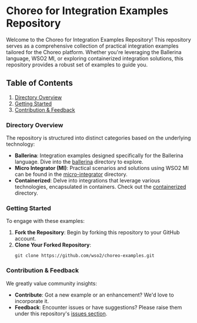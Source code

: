 # Choreo for Integration Examples Repository

Welcome to the Choreo for Integration Examples Repository! This repository serves as a comprehensive collection of practical integration examples tailored for the Choreo platform. Whether you're leveraging the Ballerina language, WSO2 MI, or exploring containerized integration solutions, this repository provides a robust set of examples to guide you.

## Table of Contents

1. [Directory Overview](#directory-overview)
2. [Getting Started](#getting-started)
3. [Contribution & Feedback](#contribution--feedback)

### Directory Overview

The repository is structured into distinct categories based on the underlying technology:

- **Ballerina**: Integration examples designed specifically for the Ballerina language. Dive into the [ballerina](./ballerina) directory to explore.
- **Micro Integrator (MI)**: Practical scenarios and solutions using WSO2 MI can be found in the [micro-integrator](./micro-integrator) directory.
- **Containerized**: Delve into integrations that leverage various technologies, encapsulated in containers. Check out the [containerized](./containerized) directory.

### Getting Started

To engage with these examples:

1. **Fork the Repository**: Begin by forking this repository to your GitHub account.
2. **Clone Your Forked Repository**: 
   ```
   git clone https://github.com/wso2/choreo-examples.git
   ```

### Contribution & Feedback

We greatly value community insights:

- **Contribute**: Got a new example or an enhancement? We'd love to incorporate it.
- **Feedback**: Encounter issues or have suggestions? Please raise them under this repository's [issues section](https://github.com/wso2/choreo-examples/issues).


